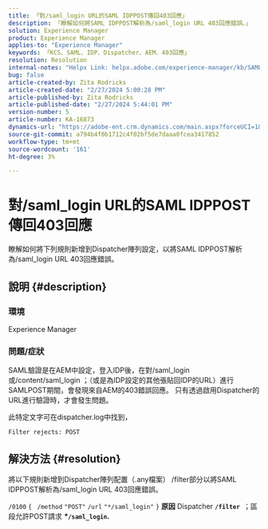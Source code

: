 ```yaml
---
title: 「對/saml_login URL的SAML IDPPOST傳回403回應」
description: 「瞭解如何將SAML IDPPOST解析為/saml_login URL 403回應錯誤。」
solution: Experience Manager
product: Experience Manager
applies-to: "Experience Manager"
keywords: 「KCS、SAML、IDP、Dispatcher、AEM、403回應」
resolution: Resolution
internal-notes: "Helpx Link: helpx.adobe.com/experience-manager/kb/SAML-IDP-POST-to-saml-login-url-returns-403-response-AEM-6-x0.html"
bug: false
article-created-by: Zita Rodricks
article-created-date: "2/27/2024 5:00:28 PM"
article-published-by: Zita Rodricks
article-published-date: "2/27/2024 5:44:01 PM"
version-number: 5
article-number: KA-16873
dynamics-url: "https://adobe-ent.crm.dynamics.com/main.aspx?forceUCI=1&pagetype=entityrecord&etn=knowledgearticle&id=83013ab1-91d5-ee11-9079-6045bd006704"
source-git-commit: a794b4f0b1712c4f02bf5de7daaa0fcea3417852
workflow-type: tm+mt
source-wordcount: '161'
ht-degree: 3%

---
```


# 對/saml_login URL的SAML IDPPOST傳回403回應


瞭解如何將下列規則新增到Dispatcher陣列設定，以將SAML IDPPOST解析為/saml_login URL 403回應錯誤。

## 說明 {#description}


### 環境

Experience Manager

### 問題/症狀

SAML驗證是在AEM中設定，登入IDP後，在對/saml_login或/content/saml_login ；（或是為IDP設定的其他張貼回IDP的URL）進行SAMLPOST期間，會發現來自AEM的403錯誤回應。
只有透過啟用Dispatcher的URL進行驗證時，才會發生問題。

此特定文字可在dispatcher.log中找到，

`Filter rejects: POST`


## 解決方法 {#resolution}


將以下規則新增到Dispatcher陣列配置（.any檔案） /filter部分以將SAML IDPPOST解析為/saml_login URL 403回應錯誤。

`/0100` `{ ` `/method` `"POST"` `/url` `"*/saml_login"` `}`
<b>原因</b>
Dispatcher <b>`/filter `</b>；區段允許POST請求 <b>*\**`/saml_login`*.</b>*
